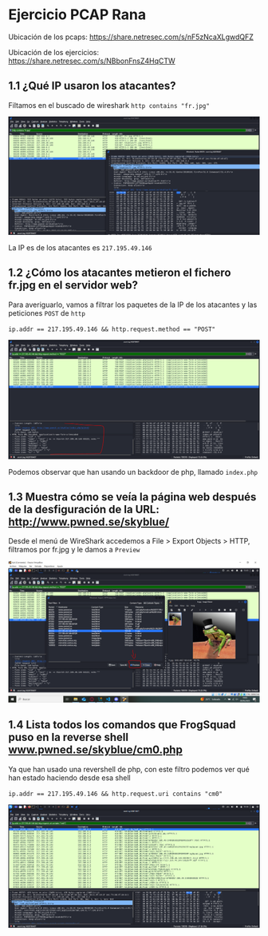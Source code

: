 # Ejercicio PCAP Rana
Ubicación de los pcaps: https://share.netresec.com/s/nF5zNcaXLgwdQFZ

Ubicación de los ejercicios: https://share.netresec.com/s/NBbonFnsZ4HqCTW

## 1.1 ¿Qué IP usaron los atacantes?

Filtamos en el buscado de wireshark `http contains "fr.jpg"`

![1.PNG](1.PNG)

La IP es de los atacantes es `217.195.49.146`

## 1.2 ¿Cómo los atacantes metieron el fichero fr.jpg en el servidor web?

Para averiguarlo, vamos a filtrar los paquetes de la IP de los atacantes y las peticiones `POST` de `http`

`ip.addr == 217.195.49.146 && http.request.method == "POST"`

![2.PNG](2.PNG)

Podemos observar que han usando un backdoor de php, llamado `index.php`

## 1.3 Muestra cómo se veía la página web después de la desfiguración de la URL: http://www.pwned.se/skyblue/

Desde el menú de WireShark accedemos a File > Export Objects > HTTP, filtramos por fr.jpg y le damos a `Preview`


![3.PNG](3.PNG)

## 1.4 Lista todos los comandos que FrogSquad puso en la reverse shell www.pwned.se/skyblue/cm0.php

Ya que han usado una revershell de php, con este filtro podemos ver qué han estado haciendo desde esa shell

`ip.addr == 217.195.49.146 && http.request.uri contains "cm0"`

![4.PNG](4.PNG)